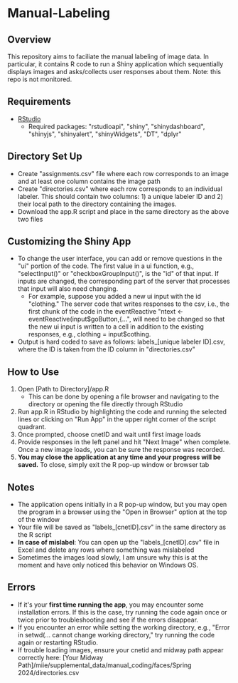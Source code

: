 # Manual-Labeling

## Overview
This repository aims to faciliate the manual labeling of image data. In particular, it contains R code to run a Shiny application which sequentially displays images and asks/collects user responses about them. Note: this repo is not monitored.

## Requirements
- [RStudio](https://posit.co/download/rstudio-desktop/)
    - Required packages: "rstudioapi", "shiny", "shinydashboard", "shinyjs", "shinyalert", "shinyWidgets", "DT", "dplyr"

## Directory Set Up 
- Create "assignments.csv" file where each row corresponds to an image and at least one column contains the image path
- Create "directories.csv" where each row corresponds to an individual labeler. This should contain two columns: 1) a unique labeler ID and 2) their local path to the directory containing the images.
- Download the app.R script and place in the same directory as the above two files

## Customizing the Shiny App
- To change the user interface, you can add or remove questions in the "ui" portion of the code. The first value in a ui function, e.g., "selectInput()" or "checkboxGroupInput()", is the "id" of that input. If inputs are changed, the corresponding part of the server that processes that input will also need changing.
    - For example, suppose you added a new ui input with the id "clothing." The server code that writes responses to the csv, i.e., the first chunk of the code in the eventReactive "ntext <- eventReactive(input$goButton,{...", will need to be changed so that the new ui input is written to a cell in addition to the existing responses, e.g., clothing = input$cothing.
- Output is hard coded to save as follows: labels_[unique labeler ID].csv, where the ID is taken from the ID column in "directories.csv"

## How to Use
1. Open \[Path to Directory\]/app.R 
    - This can be done by opening a file browser and navigating to the directory or opening the file directly through RStudio 
2. Run app.R in RStudio by highlighting the code and running the selected lines or clicking on "Run App" in the upper right corner of the script quadrant.
3. Once prompted, choose cnetID and wait until first image loads
4. Provide responses in the left panel and hit "Next Image" when complete. Once a new image loads, you can be sure the response was recorded.
5. **You may close the application at any time and your progress will be saved.** To close, simply exit the R pop-up window or browser tab

## Notes
- The application opens initially in a R pop-up window, but you may open the program in a browser using the "Open in Browser" option at the top of the window
- Your file will be saved as "labels_[cnetID].csv" in the same directory as the R script 
- **In case of mislabel**: You can open up the "labels_[cnetID].csv" file in Excel and delete any rows where something was mislabeled
- Sometimes the images load slowly, I am unsure why this is at the moment and have only noticed this behavior on Windows OS.

## Errors 
- If it's your **first time running the app**, you may encounter some installation errors. If this is the case, try running the code again once or twice prior to troubleshooting and see if the errors disappear.
- If you encounter an error while setting the working directory, e.g., "Error in setwd(... cannot change working directory," try running the code again or restarting RStudio.
- If trouble loading images, ensure your cnetid and midway path appear correctly here: \[Your Midway Path\]/miie/supplemental_data/manual_coding/faces/Spring 2024/directories.csv 

